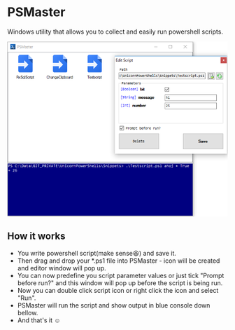 # PSMaster
Windows utility that allows you to collect and easily run powershell scripts.

<img src="https://github.com/TomasBouda/PSMaster/blob/master/images/psmaster.PNG?raw=true" height="400">

## How it works
* You write powershell script(make sense:satisfied:) and save it.
* Then drag and drop your *.ps1 file into PSMaster - icon will be created and editor window will pop up.
* You can now predefine you script parameter values or just tick "Prompt before run?" and this window will pop up before the script is being run.
* Now you can double click script icon or right click the icon and select "Run".
* PSMaster will run the script and show output in blue console down bellow. 
* And that's it :relaxed:
